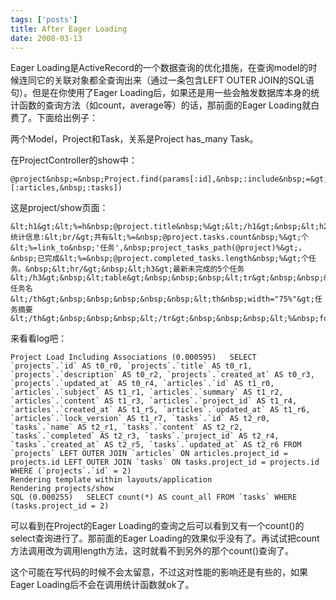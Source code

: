 ```yaml
--- 
tags: ['posts']
title: After Eager Loading
date: 2008-03-13
---
```

Eager Loading是ActiveRecord的一个数据查询的优化措施，在查询model的时候连同它的关联对象都全查询出来（通过一条包含LEFT OUTER JOIN的SQL语句）。但是在你使用了Eager Loading后，如果还是用一些会触发数据库本身的统计函数的查询方法（如count，average等）的话，那前面的Eager Loading就白费了。下面给出例子：<!--more-->

两个Model，Project和Task，关系是Project has_many Task。

在ProjectController的show中：

    @project&nbsp;=&nbsp;Project.find(params[:id],&nbsp;:include&nbsp;=&gt;&nbsp;[:articles,&nbsp;:tasks])

这是project/show页面：

    &lt;h1&gt;&lt;%=h&nbsp;@project.title&nbsp;%&gt;&lt;/h1&gt;&nbsp;&lt;h2&gt;&lt;%=h&nbsp;@project.description&nbsp;%&gt;&lt;/h2&gt;&nbsp;&lt;p&gt;统计信息:&lt;br/&gt;共有&lt;%=&nbsp;@project.tasks.count&nbsp;%&gt;个&lt;%=link_to&nbsp;'任务',&nbsp;project_tasks_path(@project)%&gt;，&nbsp;已完成&lt;%=&nbsp;@project.completed_tasks.length&nbsp;%&gt;个任务。&nbsp;&lt;hr/&gt;&nbsp;&lt;h3&gt;最新未完成的5个任务&lt;/h3&gt;&nbsp;&lt;table&gt;&nbsp;&nbsp;&nbsp;&lt;tr&gt;&nbsp;&nbsp;&nbsp;&nbsp;&nbsp;&lt;th&nbsp;width="25%"&gt;任务名&lt;/th&gt;&nbsp;&nbsp;&nbsp;&nbsp;&nbsp;&lt;th&nbsp;width="75%"&gt;任务摘要&lt;/th&gt;&nbsp;&nbsp;&nbsp;&lt;/tr&gt;&nbsp;&nbsp;&nbsp;&lt;%&nbsp;for&nbsp;task&nbsp;in&nbsp;@project.tasks.incompleted&nbsp;%&gt;&nbsp;&nbsp;&nbsp;&nbsp;&nbsp;&lt;tr&gt;&nbsp;&nbsp;&nbsp;&nbsp;&nbsp;&nbsp;&nbsp;&lt;td&gt;&lt;%=&nbsp;link_to&nbsp;task.name,&nbsp;project_task_path(@project,task)&nbsp;%&gt;&lt;/td&gt;&nbsp;&nbsp;&nbsp;&nbsp;&nbsp;&nbsp;&nbsp;&lt;td&gt;&lt;%=&nbsp;task.content&nbsp;%&gt;&lt;/td&gt;&nbsp;&nbsp;&nbsp;&nbsp;&nbsp;&lt;/tr&gt;&nbsp;&nbsp;&nbsp;&lt;%&nbsp;end&nbsp;%&gt;&nbsp;&lt;/table&gt;

来看看log吧：

    Project Load Including Associations (0.000595)   SELECT `projects`.`id` AS t0_r0, `projects`.`title` AS t0_r1, `projects`.`description` AS t0_r2, `projects`.`created_at` AS t0_r3, `projects`.`updated_at` AS t0_r4, `articles`.`id` AS t1_r0, `articles`.`subject` AS t1_r1, `articles`.`summary` AS t1_r2, `articles`.`content` AS t1_r3, `articles`.`project_id` AS t1_r4, `articles`.`created_at` AS t1_r5, `articles`.`updated_at` AS t1_r6, `articles`.`lock_version` AS t1_r7, `tasks`.`id` AS t2_r0, `tasks`.`name` AS t2_r1, `tasks`.`content` AS t2_r2, `tasks`.`completed` AS t2_r3, `tasks`.`project_id` AS t2_r4, `tasks`.`created_at` AS t2_r5, `tasks`.`updated_at` AS t2_r6 FROM `projects` LEFT OUTER JOIN `articles` ON articles.project_id = projects.id LEFT OUTER JOIN `tasks` ON tasks.project_id = projects.id WHERE (`projects`.`id` = 2)
    Rendering template within layouts/application
    Rendering projects/show
    SQL (0.000255)   SELECT count(*) AS count_all FROM `tasks` WHERE (tasks.project_id = 2)

可以看到在Project的Eager Loading的查询之后可以看到又有一个count()的select查询进行了。那前面的Eager Loading的效果似乎没有了。再试试把count方法调用改为调用length方法，这时就看不到另外的那个count()查询了。

这个可能在写代码的时候不会太留意，不过这对性能的影响还是有些的，如果Eager Loading后不会在调用统计函数就ok了。
